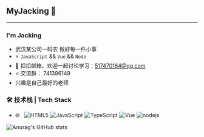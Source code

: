 ## MyJacking 👋
---

### I'm Jacking

- 武汉某公司一码农 做好每一件小事
- ⚡ `JavaScript` && `Vue` && `Node`
- 💬 扣扣邮箱，欢迎一起讨论学习：[517470164@qq.com](mailto:517470164@qq.com)
- ⭐ 交流群： 741396149
- 兴趣是自己最好的老师


### 🛠 技术栈 | Tech Stack

- 🌐 &#160; ![HTML5](https://img.shields.io/badge/-HTML5-333333?style=flat&logo=HTML5)
![JavaScript](https://img.shields.io/badge/-JavaScript-333333?style=flat&logo=JavaScript)
![TypeScript](https://img.shields.io/badge/-TypeScript-333333?style=flat&logo=TypeScript)
![Vue](https://img.shields.io/badge/-vue-333333?style=flat&logo=vue)
![nodejs](https://img.shields.io/badge/-node-333333?style=flat&logo=node)




![Anurag's GitHub stats](https://github-readme-stats.vercel.app/api?username=MyJacking&show_icons=true&theme=onedark)
